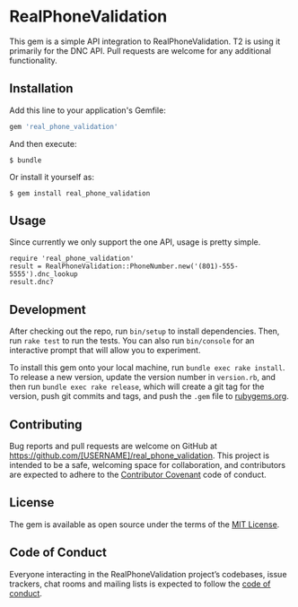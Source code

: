 # RealPhoneValidation

This gem is a simple API integration to RealPhoneValidation. T2 is using it primarily for the DNC API. Pull requests are welcome for any additional functionality.

## Installation

Add this line to your application's Gemfile:

```ruby
gem 'real_phone_validation'
```

And then execute:

    $ bundle

Or install it yourself as:

    $ gem install real_phone_validation

## Usage

Since currently we only support the one API, usage is pretty simple.

```
require 'real_phone_validation'
result = RealPhoneValidation::PhoneNumber.new('(801)-555-5555').dnc_lookup
result.dnc?
```

## Development

After checking out the repo, run `bin/setup` to install dependencies. Then, run `rake test` to run the tests. You can also run `bin/console` for an interactive prompt that will allow you to experiment.

To install this gem onto your local machine, run `bundle exec rake install`. To release a new version, update the version number in `version.rb`, and then run `bundle exec rake release`, which will create a git tag for the version, push git commits and tags, and push the `.gem` file to [rubygems.org](https://rubygems.org).

## Contributing

Bug reports and pull requests are welcome on GitHub at https://github.com/[USERNAME]/real_phone_validation. This project is intended to be a safe, welcoming space for collaboration, and contributors are expected to adhere to the [Contributor Covenant](http://contributor-covenant.org) code of conduct.

## License

The gem is available as open source under the terms of the [MIT License](https://opensource.org/licenses/MIT).

## Code of Conduct

Everyone interacting in the RealPhoneValidation project’s codebases, issue trackers, chat rooms and mailing lists is expected to follow the [code of conduct](https://github.com/[USERNAME]/real_phone_validation/blob/master/CODE_OF_CONDUCT.md).
